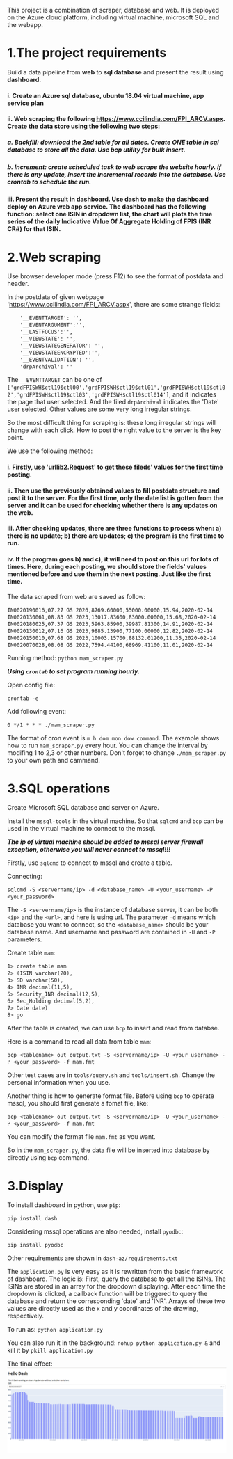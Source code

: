 This project is a combination of scraper, database and web. It is deployed on the Azure cloud platform, including virtual machine, microsoft SQL and the webapp.

# 1.The project requirements

Build a data pipeline from **web** to **sql database** and present the result using **dashboard**.

#### i. Create an Azure sql database, ubuntu 18.04 virtual machine, app service plan

#### ii. Web scraping the following https://www.ccilindia.com/FPI_ARCV.aspx. Create the data store using the following two steps:

##### a. Backfill: download the 2nd table for all dates. Create **ONE** table in sql database to store all the data. Use **bcp utility** for bulk insert. 

##### b. Increment: create scheduled task to web scrape the website hourly. If there is any update, insert the incremental records into the database. Use **crontab** to schedule the run.

#### iii. Present the result in **dashboard**. Use dash to make the dashboard deploy on Azure web app service. The dashboard has the following function: select one ISIN in dropdown list, the chart will plots the time series of the daily Indicative Value Of Aggregate Holding of FPIS (INR CR#) for that ISIN.

# 2.Web scraping

Use browser developer mode (press F12) to see the format of postdata and header.

In the postdata of given webpage 'https://www.ccilindia.com/FPI_ARCV.aspx', there are some strange fields:


```
    '__EVENTTARGET': '',
    '__EVENTARGUMENT':'', 
    '__LASTFOCUS':'', 
    '__VIEWSTATE': '',
    '__VIEWSTATEGENERATOR': '',
    '__VIEWSTATEENCRYPTED':'', 
    '__EVENTVALIDATION': '',
    'drpArchival': ''
```

The `__EVENTTARGET` can be one of `['grdFPISWH$ctl19$ctl00','grdFPISWH$ctl19$ctl01','grdFPISWH$ctl19$ctl02','grdFPISWH$ctl19$ctl03','grdFPISWH$ctl19$ctl014']`, and it indicates the page that user selected. And the filed `drpArchival` indicates the 'Date' user selected. Other values are some very long irregular strings.

So the most difficult thing for scraping is: these long irregular strings will change with each click. How to post the right value to the server is the key point.

We use the following method:

#### i. Firstly, use 'urllib2.Request' to get these fileds' values for the first time posting.
#### ii. Then use the previously obtained values to fill postdata structure and post it to the server. For the first time, only the date list is gotten from the server and it can be used for checking whether there is any updates on the web.
#### iii. After checking updates, there are three functions to process when: a) there is no update; b) there are updates; c) the program is the first time to run.
#### iv. If the program goes b) and c), it will need to post on this url for lots of times. Here, during each posting, we should store the fields' values mentioned before and use them in the next posting. Just like the first time.

The data scraped from web are saved as follow:

```
IN0020190016,07.27 GS 2026,8769.60000,55000.00000,15.94,2020-02-14
IN0020130061,08.83 GS 2023,13017.83600,83000.00000,15.68,2020-02-14
IN0020180025,07.37 GS 2023,5963.85900,39987.81300,14.91,2020-02-14
IN0020130012,07.16 GS 2023,9885.13900,77100.00000,12.82,2020-02-14
IN0020150010,07.68 GS 2023,10003.15700,88132.01200,11.35,2020-02-14
IN0020070028,08.08 GS 2022,7594.44100,68969.41100,11.01,2020-02-14
```

Running method: `python mam_scraper.py`

***Using `crontab` to set program running hourly.***

Open config file:

```
crontab -e
```

Add following event:

```
0 */1 * * * ./mam_scraper.py
```

The format of cron event is `m h dom mon dow command`. The example shows how to run `mam_scraper.py` every hour. You can change the interval by modifing 1 to 2,3 or other numbers. Don't forget to change `./mam_scraper.py` to your own path and cammand.

# 3.SQL operations

Create Microsoft SQL database and server on Azure.

Install the `mssql-tools` in the virtual machine. So that `sqlcmd` and `bcp` can be used in the virtual machine to connect to the mssql.

***The ip of virtual machine should be added to mssql server firewall exception, otherwise you will never connect to mssql!!!***

Firstly, use `sqlcmd` to connect to mssql and create a table.

Connecting:

```
sqlcmd -S <servername/ip> -d <database_name> -U <your_username> -P <your_password>
```

The `-S <servername/ip>` is the instance of database server, it can be both `<ip>` and the `<url>`, and here is using url. The parameter `-d` means which database you want to connect, so the `<database_name>` should be your database name. And username and password are contained in `-U` and `-P` parameters.

Create table `mam`:
```
1> create table mam
2> (ISIN varchar(20),
3> SD varchar(50),
4> INR decimal(11,5),
5> Security_INR decimal(12,5),
6> Sec_Holding decimal(5,2),
7> Date date)
8> go
```

After the table is created, we can use `bcp` to insert and read from databse.

Here is a command to read all data from table `mam`:


```
bcp <tablename> out output.txt -S <servername/ip> -U <your_username> -P <your_password> -f mam.fmt

```

Other test cases are in `tools/query.sh` and `tools/insert.sh`. Change the personal information when you use.

Another thing is how to generate format file. Before using `bcp` to operate mssql, you should first generate a fomat file, like:

```
bcp <tablename> out output.txt -S <servername/ip> -U <your_username> -P <your_password> -f mam.fmt
```

You can modify the format file `mam.fmt` as you want.

So in the `mam_scraper.py`, the data file will be inserted into database by directly using `bcp` command.

# 3.Display

To install dashboard in python, use `pip`:

```
pip install dash
```

Considering mssql operations are also needed, install `pyodbc`:


```
pip install pyodbc
```

Other requirements are shown in `dash-az/requirements.txt`

The `application.py` is very easy as it is rewritten from the basic framework of dashboard. The logic is: First, query the database to get all the ISINs. The ISINs are stored in an array for the dropdown displaying. After each time the dropdown is clicked, a callback function will be triggered to query the database and return the corresponding 'date' and 'INR'. Arrays of these two values are directly used as the x and y coordinates of the drawing, respectively.

To run as: `python application.py`

You can also run it in the background: `nohup python application.py &` and kill it by `pkill application.py`

The final effect:
![dashboard display](https://github.com/desp0828/mam_project/blob/master/screenshot/display.png)

